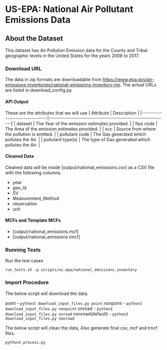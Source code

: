 # US-EPA: National Air Pollutant Emissions Data

## About the Dataset
This dataset has Air Pollution Emission data for the County and Tribal geographic levels in the United States for the years 2008 to 2017.


### Download URL
The data in zip formats are downloadable from https://www.epa.gov/air-emissions-inventories/national-emissions-inventory-nei.
The actual URLs are listed in download_config.py.


#### API Output
These are the attributes that we will use
| Attribute      				| Description                                               |
|-------------------------------|-----------------------------------------------------------|
| dataset       					| The Year of the emission estimates provided. 				|
| fips code     					| The Area of the emission estimates provided. 				|
| scc   	        | Source from where the pollution is emitted.               |
| pollutant code   				    | The Gas generated which pollutes the Air. 			    |
| pollutant type(s)   				    | The type of Gas generated which pollutes the Air. 			    |

#### Cleaned Data
Cleaned data will be inside [output/national_emissions.csv] as a CSV file with the following columns.

- year
- geo_Id
- SV
- Measurement_Method
- observation
- unit


#### MCFs and Template MCFs
- [output/national_emissions.mcf]
- [output/national_emissions.tmcf]


### Running Tests

Run the test cases

`run_tests.sh -p scripts/us_epa/national_emissions_inventory`


### Import Procedure

The below script will download the data.

point - `python3 download_input_files.py point`
nonpoint - `python3 download_input_files.py nonpoint`
onroad - `python3 download_input_files.py onroad`
nonroad(default) - `python3 download_input_files.py nonroad`

The below script will clean the data, Also generate final csv, mcf and tmcf files.

`python3 process.py`
